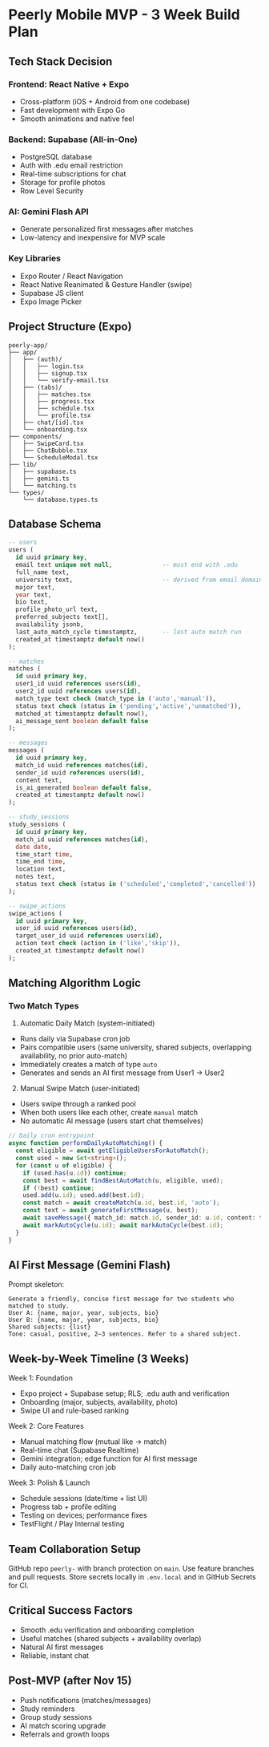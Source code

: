 # Peerly Mobile MVP - 3 Week Build Plan

## Tech Stack Decision

### Frontend: React Native + Expo
- Cross-platform (iOS + Android from one codebase)
- Fast development with Expo Go
- Smooth animations and native feel

### Backend: Supabase (All-in-One)
- PostgreSQL database
- Auth with .edu email restriction
- Real-time subscriptions for chat
- Storage for profile photos
- Row Level Security

### AI: Gemini Flash API
- Generate personalized first messages after matches
- Low-latency and inexpensive for MVP scale

### Key Libraries
- Expo Router / React Navigation
- React Native Reanimated & Gesture Handler (swipe)
- Supabase JS client
- Expo Image Picker

## Project Structure (Expo)

```
peerly-app/
├── app/
│   ├── (auth)/
│   │   ├── login.tsx
│   │   ├── signup.tsx
│   │   └── verify-email.tsx
│   ├── (tabs)/
│   │   ├── matches.tsx
│   │   ├── progress.tsx
│   │   ├── schedule.tsx
│   │   └── profile.tsx
│   ├── chat/[id].tsx
│   └── onboarding.tsx
├── components/
│   ├── SwipeCard.tsx
│   ├── ChatBubble.tsx
│   └── ScheduleModal.tsx
├── lib/
│   ├── supabase.ts
│   ├── gemini.ts
│   └── matching.ts
└── types/
    └── database.types.ts
```

## Database Schema

```sql
-- users
users (
  id uuid primary key,
  email text unique not null,              -- must end with .edu
  full_name text,
  university text,                         -- derived from email domain
  major text,
  year text,
  bio text,
  profile_photo_url text,
  preferred_subjects text[],
  availability jsonb,
  last_auto_match_cycle timestamptz,       -- last auto match run
  created_at timestamptz default now()
);

-- matches
matches (
  id uuid primary key,
  user1_id uuid references users(id),
  user2_id uuid references users(id),
  match_type text check (match_type in ('auto','manual')),
  status text check (status in ('pending','active','unmatched')),
  matched_at timestamptz default now(),
  ai_message_sent boolean default false
);

-- messages
messages (
  id uuid primary key,
  match_id uuid references matches(id),
  sender_id uuid references users(id),
  content text,
  is_ai_generated boolean default false,
  created_at timestamptz default now()
);

-- study_sessions
study_sessions (
  id uuid primary key,
  match_id uuid references matches(id),
  date date,
  time_start time,
  time_end time,
  location text,
  notes text,
  status text check (status in ('scheduled','completed','cancelled'))
);

-- swipe_actions
swipe_actions (
  id uuid primary key,
  user_id uuid references users(id),
  target_user_id uuid references users(id),
  action text check (action in ('like','skip')),
  created_at timestamptz default now()
);
```

## Matching Algorithm Logic

### Two Match Types

1. Automatic Daily Match (system-initiated)
- Runs daily via Supabase cron job
- Pairs compatible users (same university, shared subjects, overlapping availability, no prior auto-match)
- Immediately creates a match of type `auto`
- Generates and sends an AI first message from User1 → User2

2. Manual Swipe Match (user-initiated)
- Users swipe through a ranked pool
- When both users like each other, create `manual` match
- No automatic AI message (users start chat themselves)

```ts
// Daily cron entrypoint
async function performDailyAutoMatching() {
  const eligible = await getEligibleUsersForAutoMatch();
  const used = new Set<string>();
  for (const u of eligible) {
    if (used.has(u.id)) continue;
    const best = await findBestAutoMatch(u, eligible, used);
    if (!best) continue;
    used.add(u.id); used.add(best.id);
    const match = await createMatch(u.id, best.id, 'auto');
    const text = await generateFirstMessage(u, best);
    await saveMessage({ match_id: match.id, sender_id: u.id, content: text, is_ai_generated: true });
    await markAutoCycle(u.id); await markAutoCycle(best.id);
  }
}
```

## AI First Message (Gemini Flash)

Prompt skeleton:
```
Generate a friendly, concise first message for two students who matched to study.
User A: {name, major, year, subjects, bio}
User B: {name, major, year, subjects, bio}
Shared subjects: {list}
Tone: casual, positive, 2–3 sentences. Refer to a shared subject.
```

## Week-by-Week Timeline (3 Weeks)

Week 1: Foundation
- Expo project + Supabase setup; RLS; .edu auth and verification
- Onboarding (major, subjects, availability, photo)
- Swipe UI and rule-based ranking

Week 2: Core Features
- Manual matching flow (mutual like → match)
- Real-time chat (Supabase Realtime)
- Gemini integration; edge function for AI first message
- Daily auto-matching cron job

Week 3: Polish & Launch
- Schedule sessions (date/time + list UI)
- Progress tab + profile editing
- Testing on devices; performance fixes
- TestFlight / Play Internal testing

## Team Collaboration Setup

GitHub repo `peerly-` with branch protection on `main`. Use feature branches and pull requests. Store secrets locally in `.env.local` and in GitHub Secrets for CI.

## Critical Success Factors
- Smooth .edu verification and onboarding completion
- Useful matches (shared subjects + availability overlap)
- Natural AI first messages
- Reliable, instant chat

## Post-MVP (after Nov 15)
- Push notifications (matches/messages)
- Study reminders
- Group study sessions
- AI match scoring upgrade
- Referrals and growth loops
